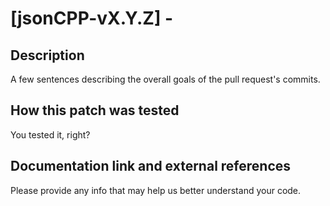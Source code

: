# [jsonCPP-vX.Y.Z] - <pull-request-title>

## Description

A few sentences describing the overall goals of the pull request's commits.

## How this patch was tested

You tested it, right?

## Documentation link and external references

Please provide any info that may help us better understand your code.

